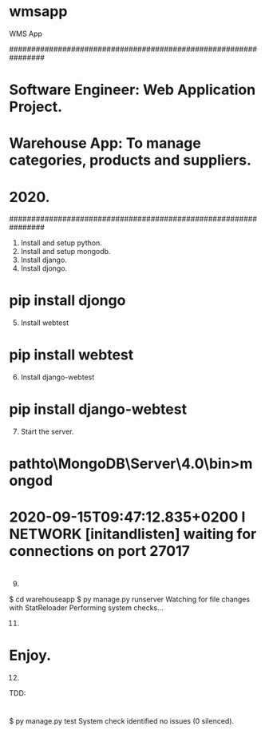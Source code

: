 # wmsapp
WMS App

################################################################
# Software Engineer: Web Application Project.                  #
# Warehouse App: To manage categories, products and suppliers. #
# 2020.                                                        #
################################################################

1. Install and setup python.
2. Install and setup mongodb.
3. Install django.
4. Install djongo.
# pip install djongo
5. Install webtest
# pip install webtest
6. Install django-webtest
# pip install django-webtest

7. Start the server.
# pathto\MongoDB\Server\4.0\bin>mongod
# 2020-09-15T09:47:12.835+0200 I NETWORK  [initandlisten] waiting for connections on port 27017
#

9.
$ cd warehouseapp
$ py manage.py runserver
Watching for file changes with StatReloader
Performing system checks...

11.
# Enjoy.

12.
TDD:
#
$ py manage.py test
System check identified no issues (0 silenced).
#
